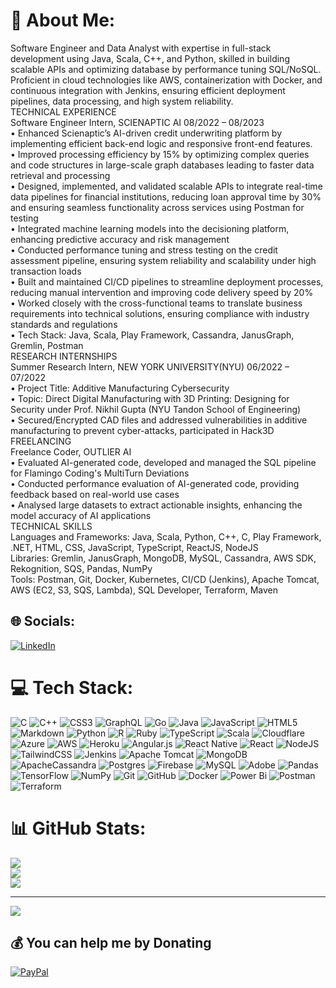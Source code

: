# 💫 About Me:
Software Engineer and Data Analyst with expertise in full-stack development using Java, Scala, C++, and Python, skilled in building scalable APIs and optimizing database by performance tuning SQL/NoSQL. Proficient in cloud technologies like AWS, containerization with Docker, and continuous integration with Jenkins, ensuring efficient deployment pipelines, data processing, and high system reliability.
<br>TECHNICAL EXPERIENCE<br>
Software Engineer Intern, SCIENAPTIC AI                                                                                                                                                    08/2022 – 08/2023<br>
•	Enhanced Scienaptic’s AI-driven credit underwriting platform by implementing efficient back-end logic and responsive front-end features.<br>•	Improved processing efficiency by 15% by optimizing complex queries and code structures in large-scale graph databases leading to faster data retrieval and processing<br>•	Designed, implemented, and validated scalable APIs to integrate real-time data pipelines for financial institutions, reducing loan approval time by 30% and ensuring seamless functionality across services using Postman for testing<br>•	Integrated machine learning models into the decisioning platform, enhancing predictive accuracy and risk management<br>•	Conducted performance tuning and stress testing on the credit assessment pipeline, ensuring system reliability and scalability under high transaction loads<br>•	Built and maintained CI/CD pipelines to streamline deployment processes, reducing manual intervention and improving code delivery speed by 20%<br>•	Worked closely with the cross-functional teams to translate business requirements into technical solutions, ensuring compliance with industry standards and regulations<br>•	Tech Stack: Java, Scala, Play Framework, Cassandra, JanusGraph, Gremlin, Postman<br>
RESEARCH INTERNSHIPS<br>Summer Research Intern, NEW YORK UNIVERSITY(NYU)                                                                                                                         06/2022 – 07/2022<br>
•	Project Title: Additive Manufacturing Cybersecurity<br>•	Topic: Direct Digital Manufacturing with 3D Printing: Designing for Security under Prof. Nikhil Gupta (NYU Tandon School of Engineering)<br>•	Secured/Encrypted CAD files and addressed vulnerabilities in additive manufacturing to prevent cyber-attacks, participated in Hack3D<br>
FREELANCING <br>Freelance Coder, OUTLIER AI                                                                                                                                                                            <br>
•	Evaluated AI-generated code, developed and managed the SQL pipeline for Flamingo Coding's MultiTurn Deviations<br>•	Conducted performance evaluation of AI-generated code, providing feedback based on real-world use cases<br>•	Analysed large datasets to extract actionable insights, enhancing the model accuracy of AI applications<br>TECHNICAL SKILLS<br>Languages and Frameworks: Java, Scala, Python, C++, C, Play Framework, .NET, HTML, CSS, JavaScript, TypeScript, ReactJS, NodeJS<br>Libraries:  Gremlin, JanusGraph, MongoDB, MySQL, Cassandra, AWS SDK, Rekognition, SQS, Pandas, NumPy<br>Tools: Postman, Git, Docker, Kubernetes, CI/CD (Jenkins), Apache Tomcat, AWS (EC2, S3, SQS, Lambda), SQL Developer, Terraform, Maven


## 🌐 Socials:
[![LinkedIn](https://img.shields.io/badge/LinkedIn-%230077B5.svg?logo=linkedin&logoColor=white)](https://linkedin.com/in/vedant-abrol/) 

# 💻 Tech Stack:
![C](https://img.shields.io/badge/c-%2300599C.svg?style=for-the-badge&logo=c&logoColor=white) ![C++](https://img.shields.io/badge/c++-%2300599C.svg?style=for-the-badge&logo=c%2B%2B&logoColor=white) ![CSS3](https://img.shields.io/badge/css3-%231572B6.svg?style=for-the-badge&logo=css3&logoColor=white) ![GraphQL](https://img.shields.io/badge/-GraphQL-E10098?style=for-the-badge&logo=graphql&logoColor=white) ![Go](https://img.shields.io/badge/go-%2300ADD8.svg?style=for-the-badge&logo=go&logoColor=white) ![Java](https://img.shields.io/badge/java-%23ED8B00.svg?style=for-the-badge&logo=openjdk&logoColor=white) ![JavaScript](https://img.shields.io/badge/javascript-%23323330.svg?style=for-the-badge&logo=javascript&logoColor=%23F7DF1E) ![HTML5](https://img.shields.io/badge/html5-%23E34F26.svg?style=for-the-badge&logo=html5&logoColor=white) ![Markdown](https://img.shields.io/badge/markdown-%23000000.svg?style=for-the-badge&logo=markdown&logoColor=white) ![Python](https://img.shields.io/badge/python-3670A0?style=for-the-badge&logo=python&logoColor=ffdd54) ![R](https://img.shields.io/badge/r-%23276DC3.svg?style=for-the-badge&logo=r&logoColor=white) ![Ruby](https://img.shields.io/badge/ruby-%23CC342D.svg?style=for-the-badge&logo=ruby&logoColor=white) ![TypeScript](https://img.shields.io/badge/typescript-%23007ACC.svg?style=for-the-badge&logo=typescript&logoColor=white) ![Scala](https://img.shields.io/badge/scala-%23DC322F.svg?style=for-the-badge&logo=scala&logoColor=white) ![Cloudflare](https://img.shields.io/badge/Cloudflare-F38020?style=for-the-badge&logo=Cloudflare&logoColor=white) ![Azure](https://img.shields.io/badge/azure-%230072C6.svg?style=for-the-badge&logo=microsoftazure&logoColor=white) ![AWS](https://img.shields.io/badge/AWS-%23FF9900.svg?style=for-the-badge&logo=amazon-aws&logoColor=white) ![Heroku](https://img.shields.io/badge/heroku-%23430098.svg?style=for-the-badge&logo=heroku&logoColor=white) ![Angular.js](https://img.shields.io/badge/angular.js-%23E23237.svg?style=for-the-badge&logo=angularjs&logoColor=white) ![React Native](https://img.shields.io/badge/react_native-%2320232a.svg?style=for-the-badge&logo=react&logoColor=%2361DAFB) ![React](https://img.shields.io/badge/react-%2320232a.svg?style=for-the-badge&logo=react&logoColor=%2361DAFB) ![NodeJS](https://img.shields.io/badge/node.js-6DA55F?style=for-the-badge&logo=node.js&logoColor=white) ![TailwindCSS](https://img.shields.io/badge/tailwindcss-%2338B2AC.svg?style=for-the-badge&logo=tailwind-css&logoColor=white) ![Jenkins](https://img.shields.io/badge/jenkins-%232C5263.svg?style=for-the-badge&logo=jenkins&logoColor=white) ![Apache Tomcat](https://img.shields.io/badge/apache%20tomcat-%23F8DC75.svg?style=for-the-badge&logo=apache-tomcat&logoColor=black) ![MongoDB](https://img.shields.io/badge/MongoDB-%234ea94b.svg?style=for-the-badge&logo=mongodb&logoColor=white) ![ApacheCassandra](https://img.shields.io/badge/cassandra-%231287B1.svg?style=for-the-badge&logo=apache-cassandra&logoColor=white) ![Postgres](https://img.shields.io/badge/postgres-%23316192.svg?style=for-the-badge&logo=postgresql&logoColor=white) ![Firebase](https://img.shields.io/badge/firebase-a08021?style=for-the-badge&logo=firebase&logoColor=ffcd34) ![MySQL](https://img.shields.io/badge/mysql-4479A1.svg?style=for-the-badge&logo=mysql&logoColor=white) ![Adobe](https://img.shields.io/badge/adobe-%23FF0000.svg?style=for-the-badge&logo=adobe&logoColor=white) ![Pandas](https://img.shields.io/badge/pandas-%23150458.svg?style=for-the-badge&logo=pandas&logoColor=white) ![TensorFlow](https://img.shields.io/badge/TensorFlow-%23FF6F00.svg?style=for-the-badge&logo=TensorFlow&logoColor=white) ![NumPy](https://img.shields.io/badge/numpy-%23013243.svg?style=for-the-badge&logo=numpy&logoColor=white) ![Git](https://img.shields.io/badge/git-%23F05033.svg?style=for-the-badge&logo=git&logoColor=white) ![GitHub](https://img.shields.io/badge/github-%23121011.svg?style=for-the-badge&logo=github&logoColor=white) ![Docker](https://img.shields.io/badge/docker-%230db7ed.svg?style=for-the-badge&logo=docker&logoColor=white) ![Power Bi](https://img.shields.io/badge/power_bi-F2C811?style=for-the-badge&logo=powerbi&logoColor=black) ![Postman](https://img.shields.io/badge/Postman-FF6C37?style=for-the-badge&logo=postman&logoColor=white) ![Terraform](https://img.shields.io/badge/terraform-%235835CC.svg?style=for-the-badge&logo=terraform&logoColor=white)
# 📊 GitHub Stats:
![](https://github-readme-stats.vercel.app/api?username=vedant-abrol&theme=dark&hide_border=false&include_all_commits=true&count_private=true)<br/>
![](https://github-readme-streak-stats.herokuapp.com/?user=vedant-abrol&theme=dark&hide_border=false)<br/>
![](https://github-readme-stats.vercel.app/api/top-langs/?username=vedant-abrol&theme=dark&hide_border=false&include_all_commits=true&count_private=true&layout=compact)

---
[![](https://visitcount.itsvg.in/api?id=vedant-abrol&icon=0&color=0)](https://visitcount.itsvg.in)

  ## 💰 You can help me by Donating
  [![PayPal](https://img.shields.io/badge/PayPal-00457C?style=for-the-badge&logo=paypal&logoColor=white)](https://paypal.me/vedantabrol?country.x=US&locale.x=en_US) 

  
<!-- Proudly created with GPRM ( https://gprm.itsvg.in ) -->
